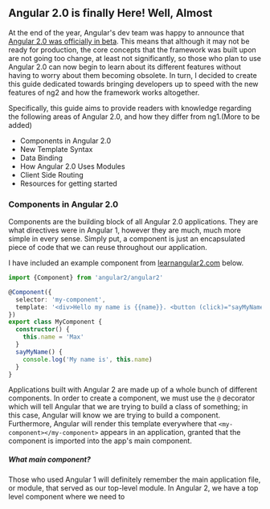## Angular 2.0 is finally Here! Well, Almost
At the end of the year, Angular's dev team was happy to announce that [Angular 2.0 was officially in beta](http://bit.ly/1Lw7K7S). This means that although it may not be ready for production, the core concepts that the framework was built upon are not going too change, at least not significantly, so those who plan to use Angular 2.0 can now begin to learn about its different features without having to worry about them becoming obsolete. In turn, I decided to create this guide dedicated towards bringing developers up to speed with the new features of ng2 and how the framework works altogether. 

Specifically, this guide aims to provide readers with knowledge regarding the following areas of Angular 2.0, and how they differ from ng1.(More to be added)

* Components in Angular 2.0
* New Template Syntax
* Data Binding
* How Angular 2.0 Uses Modules 
* Client Side Routing
* Resources for getting started

### Components in Angular 2.0
Components are the building block of all Angular 2.0 applications. They are what directives were in Angular 1, however they are much, much more simple in every sense. Simply put, a component is just an encapsulated piece of code that we can reuse throughout our application. 

I have included an example component from [learnangular2.com]() below.

```typescript
import {Component} from 'angular2/angular2'

@Component({
  selector: 'my-component',
  template: '<div>Hello my name is {{name}}. <button (click)="sayMyName()">Say my name</button></div>'
})
export class MyComponent {
  constructor() {
    this.name = 'Max'
  }
  sayMyName() {
    console.log('My name is', this.name)
  }
}
```

Applications built with Angular 2 are made up of a whole bunch of different components. In order to create a component, we must use the `@` decorator which will tell Angular that we are trying to build a class of something; in this case, Angular will know we are trying to build a component. Furthermore, Angular will render this template everywhere that `<my-component></my-component>` appears in an application, granted that the component is imported into the app's main component. 

##### What main component? 
Those who used Angular 1 will definitely remember the main application file, or module, that served as our top-level module. In Angular 2, we have a top level component where we need to 